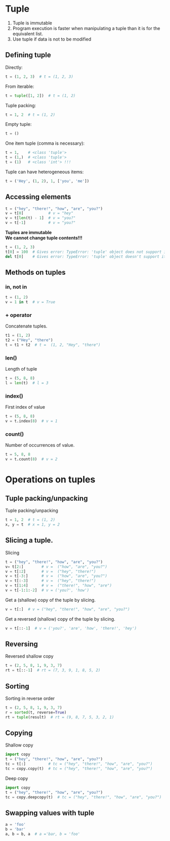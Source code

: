 # Tuple  
1. Tuple is immutable
2. Program execution is faster when manipulating a tuple than it is for the equivalent list.
3. Use tuple if data is not to be modified

## Defining tuple  
Directly:  
```python
t = (1, 2, 3)  # t = (1, 2, 3)
```
From iterable:
```python
t = tuple([1, 2])  # t = (1, 2)
```
Tuple packing:  
```python
t = 1, 2  # t = (1, 2)
```
Empty tuple:  
```python
t = ()
```
One item tuple (comma is necessary):  
```python
t = 1,    # <class 'tuple'>
t = (1,)  # <class 'tuple'>
t = (1)   # <class 'int'> !!!
``` 
Tuple can have heterogeneous items:  
```python
t = ('Hey', (1, 2), 1, ['you', 'me'])
```
## Accessing elements
```python
t = ("hey", "there!", "how", "are", "you?")
v = t[0]           # v = "hey"
v = t[len(t) - 1]  # v = "you?"
v = t[-1]          # v = "you?"
```
**Tuples are immutable**    
**We cannot change tuple contents!!!**
```python
t = (1, 2, 3)
t[0] = 100  # Gives error: TypeError: 'tuple' object does not support item assignment
del t[0]    # Gives error: TypeError: 'tuple' object doesn't support item deletion
```
## Methods on tuples

### in, not in
```python
t = (1, 2)
v = 1 in t  # v = True
```
### + operator
Concatenate tuples.  
```python
t1 = (1, 2)
t2 = ("Hey", "there")
t = t1 + t2  # t =  (1, 2, "Hey", "there")
```
### len()
Length of tuple  
```python
t = (5, 8, 8)
l = len(t)  # l = 3
```
### index()
First index of value
```python
t = (5, 8, 8)
v = t.index(8)  # v = 1
```
### count()
Number of occurrences of value.  
```python
t = 5, 8, 8
v = t.count(8)  # v = 2
```
# Operations on tuples  

## Tuple packing/unpacking
Tuple packing/unpacking
```python
t = 1, 2  # t = (1, 2)
x, y = t  # x = 1, y = 2
```
## Slicing a tuple.
Slicing
```python
t = ("hey", "there!", "how", "are", "you?")
v= t[2:]        # v =  ("how", "are", "you?")
v = t[:2]       # v =  ("hey", "there!")
v = t[-3:]      # v =  ("how", "are", "you?")
v = t[:-3]      # v =  ("hey", "there!")
v = t[1:4]      # v =  ("there!", "how", "are")
v = t[-1:1:-2]  # v = ('you?', 'how') 
```
Get a (shallow) copy of the tuple by slicing.  
```python
v = t[:]  # v = ("hey", "there!", "how", "are", "you?")
```
Get a reversed (shallow) copy of the tuple by slicing.
```python
v = t[::-1]  # v = ('you?', 'are', 'how', 'there!', 'hey')
```
## Reversing  
Reversed shallow copy  
```python
t = (2, 5, 8, 1, 9, 3, 7)
rt = t[::-1]  # rt = (7, 3, 9, 1, 8, 5, 2)
```
## Sorting
Sorting in reverse order  
```python
t = (2, 5, 8, 1, 9, 3, 7)
r = sorted(t, reverse=True)
rt = tuple(result)  # rt = (9, 8, 7, 5, 3, 2, 1)
```
## Copying
Shallow copy 
```python
import copy
t = ("hey", "there!", "how", "are", "you?")
tc = t[:]          # tc = ("hey", "there!", "how", "are", "you?")
tc = copy.copy(t)  # tc = ("hey", "there!", "how", "are", "you?")
```
Deep copy
```python
import copy
t = ("hey", "there!", "how", "are", "you?")
tc = copy.deepcopy(t)  # tc = ("hey", "there!", "how", "are", "you?")
```
## Swapping values with tuple  
```python
a = 'foo'
b = 'bar'
a, b = b, a  # a ='bar, b = 'foo'
```
